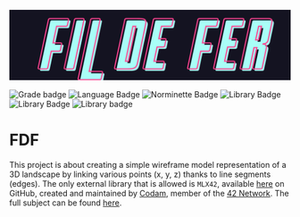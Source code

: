 ![FDF logo](.media/fdf_logo.png)

![Grade badge](https://img.shields.io/badge/105_%2F_100-004d40?label=final%20grade&labelColor=151515&logo=data:image/svg%2bxml;base64,PHN2ZyB4bWxucz0iaHR0cDovL3d3dy53My5vcmcvMjAwMC9zdmciIGhlaWdodD0iMjRweCIgdmlld0JveD0iMCAwIDI0IDI0IiB3aWR0aD0iMjRweCIgZmlsbD0iI0ZGRkZGRiI+PHBhdGggZD0iTTAgMGgyNHYyNEgweiIgZmlsbD0ibm9uZSIvPjxwYXRoIGQ9Ik0xMiAxNy4yN0wxOC4xOCAyMWwtMS42NC03LjAzTDIyIDkuMjRsLTcuMTktLjYxTDEyIDIgOS4xOSA4LjYzIDIgOS4yNGw1LjQ2IDQuNzNMNS44MiAyMXoiLz48L3N2Zz4=) ![Language Badge](https://img.shields.io/badge/C-fe428e?logo=C&label=language&labelColor=151515) ![Norminette Badge](https://img.shields.io/badge/passing-brightgreen?logo=42&label=norminette&labelColor=151515) ![Library Badge](https://img.shields.io/badge/my_own_libft-004d40?logo=GitHub&label=library%20used&labelColor=151515) ![Library Badge](https://img.shields.io/badge/MLX42-004d40?logo=GitHub&label=library%20used&labelColor=151515) ![Library badge](https://img.shields.io/badge/math_library-004d40?label=library%20used&labelColor=151515&logo=data:image/svg%2bxml;base64,PHN2ZyB4bWxucz0iaHR0cDovL3d3dy53My5vcmcvMjAwMC9zdmciIGhlaWdodD0iMjRweCIgdmlld0JveD0iMCAwIDI0IDI0IiB3aWR0aD0iMjRweCIgZmlsbD0iI0ZGRkZGRiI+PHBhdGggZD0iTTAgMGgyNHYyNEgweiIgZmlsbD0ibm9uZSIvPjxwYXRoIGQ9Ik0xOCA0SDZ2Mmw2LjUgNkw2IDE4djJoMTJ2LTNoLTdsNS01LTUtNWg3eiIvPjwvc3ZnPg==)

# FDF

This project is about creating a simple wireframe model representation of a 3D landscape by linking various points (x, y, z) thanks to line segments (edges).
The only external library that is allowed is `MLX42`, available [here](https://github.com/codam-coding-college/MLX42) on GitHub, created and maintained by [Codam](https://www.codam.nl/en/), member of the [42 Network](https://www.42network.org/). 
The full subject can be found [here](.media/en.subject.pdf).
